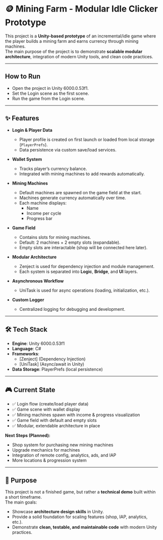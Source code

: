 # 🪙 Mining Farm - Modular Idle Clicker Prototype

This project is a **Unity-based prototype** of an incremental/idle game where the player builds a mining farm and earns currency through mining machines.  
The main purpose of the project is to demonstrate **scalable modular architecture**, integration of modern Unity tools, and clean code practices.

---

##  How to Run
- Open the project in Unity 6000.0.53f1.
- Set the Login scene as the first scene.
- Run the game from the Login scene.

---

## ✨ Features

- **Login & Player Data**
  - Player profile is created on first launch or loaded from local storage (`PlayerPrefs`).
  - Data persistence via custom save/load services.

- **Wallet System**
  - Tracks player’s currency balance.
  - Integrated with mining machines to add rewards automatically.

- **Mining Machines**
  - Default machines are spawned on the game field at the start.
  - Machines generate currency automatically over time.
  - Each machine displays:
    - Name
    - Income per cycle
    - Progress bar

- **Game Field**
  - Contains slots for mining machines.
  - Default: 2 machines + 2 empty slots (expandable).
  - Empty slots are interactable (shop will be connected here later).

- **Modular Architecture**
  - Zenject is used for dependency injection and module management.
  - Each system is separated into **Logic**, **Bridge**, and **UI** layers.

- **Asynchronous Workflow**
  - UniTask is used for async operations (loading, initialization, etc.).

- **Custom Logger**
  - Centralized logging for debugging and development.

---

## 🛠️ Tech Stack

- **Engine**: Unity 6000.0.53f1
- **Language**: C#
- **Frameworks**: 
  - [Zenject] (Dependency Injection)
  - [UniTask] (Async/await in Unity)
- **Data Storage**: PlayerPrefs (local persistence)

---

## 🎮 Current State

- ✅ Login flow (create/load player data)  
- ✅ Game scene with wallet display  
- ✅ Mining machines spawn with income & progress visualization  
- ✅ Game field with default and empty slots  
- ✅ Modular, extendable architecture in place  

**Next Steps (Planned):**
- Shop system for purchasing new mining machines  
- Upgrade mechanics for machines  
- Integration of remote config, analytics, ads, and IAP  
- More locations & progression system  

---

## 🚀 Purpose

This project is not a finished game, but rather a **technical demo** built within a short timeframe.  
The main goals:  
- Showcase **architecture design skills** in Unity.  
- Provide a solid foundation for scaling features (shop, IAP, analytics, etc.).  
- Demonstrate **clean, testable, and maintainable code** with modern Unity practices.
